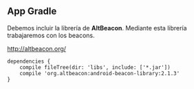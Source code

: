 
## App Gradle

Debemos incluir la librería de <strong>AltBeacon</strong>. Mediante esta librería trabajaremos con los beacons.

<a href="http://altbeacon.org/">http://altbeacon.org/</a>

```
dependencies {
	compile fileTree(dir: 'libs', include: ['*.jar'])
	compile 'org.altbeacon:android-beacon-library:2.1.3'
}
```
